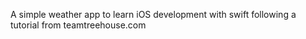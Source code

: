 A simple weather app to learn iOS development with swift following a tutorial from teamtreehouse.com
